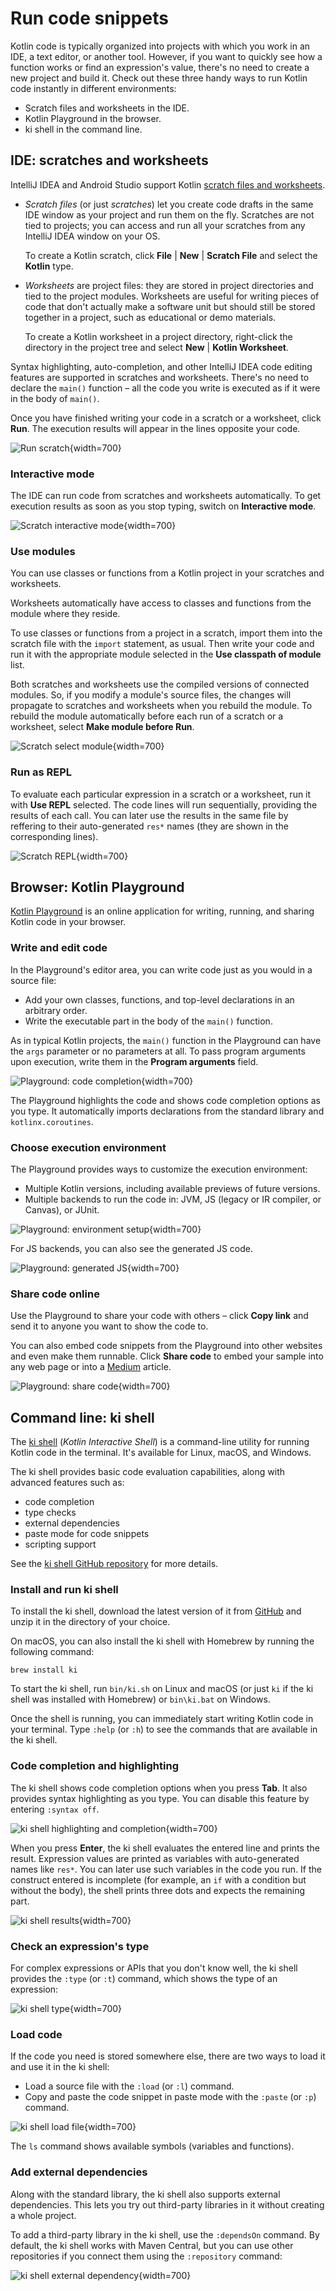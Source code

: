 # Run code snippets

Kotlin code is typically organized into projects with which you work in an IDE, a text editor, or another tool. However,
if you want to quickly see how a function works or find an expression's value, there's no need to create a new project
and build it. Check out these three handy ways to run Kotlin code instantly in different environments:

* Scratch files and worksheets in the IDE.
* Kotlin Playground in the browser.
* ki shell in the command line.

## IDE: scratches and worksheets

IntelliJ IDEA and Android Studio support Kotlin [scratch files and worksheets](https://www.jetbrains.com/help/idea/kotlin-repl.html#efb8fb32).

* _Scratch files_ (or just _scratches_) let you create code drafts in the same IDE window as your project and run them on the fly.
  Scratches are not tied to projects; you can access and run all your scratches from any IntelliJ IDEA window on your OS.

  To create a Kotlin scratch, click **File** | **New** | **Scratch File** and select the **Kotlin** type.

* _Worksheets_ are project files: they are stored in project directories and tied to the project modules.
  Worksheets are useful for writing pieces of code that don't actually make a software unit but should still be stored together
  in a project, such as educational or demo materials.

  To create a Kotlin worksheet in a project directory, right-click the directory in the project tree and select
  **New** | **Kotlin Worksheet**.

Syntax highlighting, auto-completion, and other
IntelliJ IDEA code editing features are supported in scratches and worksheets. There's no need to declare the `main()` function 
– all the code you write is executed as if it were in the body of `main()`.

Once you have finished writing your code in a scratch or a worksheet, click **Run**.
The execution results will appear in the lines opposite your code.

![Run scratch](scratch-run.png){width=700}

### Interactive mode

The IDE can run code from scratches and worksheets automatically. To get execution results as soon as you stop
typing, switch on **Interactive mode**.

![Scratch interactive mode](scratch-interactive.png){width=700}

### Use modules

You can use classes or functions from a Kotlin project in your scratches and worksheets.

Worksheets automatically have access to classes and functions from the module where they reside.

To use classes or functions from a project in a scratch, import them into the scratch file with the
`import` statement, as usual. Then write your code and run it with the appropriate module selected in the **Use classpath of module** list.

Both scratches and worksheets use the compiled versions of connected modules. So, if you modify a module's source files,
the changes will propagate to scratches and worksheets when you rebuild the module.
To rebuild the module automatically before each run of a scratch or a worksheet, select **Make module before Run**.

![Scratch select module](scratch-select-module.png){width=700}

### Run as REPL 

To evaluate each particular expression in a scratch or a worksheet, run it with **Use REPL** selected. The code lines
will run sequentially, providing the results of each call.
You can later use the results in the same file by reffering to their auto-generated `res*` names (they are shown in the corresponding lines).

![Scratch REPL](scratch-repl.png){width=700}

## Browser: Kotlin Playground

[Kotlin Playground](https://play.kotlinlang.org/) is an online application for writing, running, and sharing
Kotlin code in your browser.

### Write and edit code

In the Playground's editor area, you can write code just as you would in a source file:
* Add your own classes, functions, and top-level declarations in an arbitrary order.
* Write the executable part in the body of the `main()` function.

As in typical Kotlin projects, the `main()` function in the Playground can have the `args` parameter or no parameters at all.
To pass program arguments upon execution, write them in the **Program arguments** field.

![Playground: code completion](playground-completion.png){width=700}

The Playground highlights the code and shows code completion options as you type. It automatically imports declarations
from the standard library and `kotlinx.coroutines`.

### Choose execution environment

The Playground provides ways to customize the execution environment:
* Multiple Kotlin versions, including available previews of future versions.
* Multiple backends to run the code in: JVM, JS (legacy or IR compiler, or Canvas), or JUnit.

![Playground: environment setup](playground-env-setup.png){width=700}

For JS backends, you can also see the generated JS code.

![Playground: generated JS](playground-generated-js.png){width=700}

### Share code online 

Use the Playground to share your code with others – click **Copy link** and send it to anyone you want to show the code to.

You can also embed code snippets from the Playground into other websites and even make them runnable. Click **Share code** to
embed your sample into any web page or into a [Medium](https://medium.com/) article.

![Playground: share code](playground-share.png){width=700}

## Command line: ki shell

The [ki shell](https://github.com/Kotlin/kotlin-interactive-shell) (_Kotlin Interactive Shell_) is a command-line
utility for running Kotlin code in the terminal. It's available for Linux, macOS, and Windows.

The ki shell provides basic code evaluation capabilities, along with advanced features such as:
* code completion
* type checks
* external dependencies
* paste mode for code snippets
* scripting support

See the [ki shell GitHub repository](https://github.com/Kotlin/kotlin-interactive-shell) for more details.

### Install and run ki shell

To install the ki shell, download the latest version of it from [GitHub](https://github.com/Kotlin/kotlin-interactive-shell) and
unzip it in the directory of your choice.

On macOS, you can also install the ki shell with Homebrew by running the following command:

```shell
brew install ki
```

To start the ki shell, run `bin/ki.sh` on Linux and macOS (or just `ki` if the ki shell was installed with Homebrew) or
`bin\ki.bat` on Windows.

Once the shell is running, you can immediately start writing Kotlin code in your terminal. Type `:help` (or `:h`) to see
the commands that are available in the ki shell.

### Code completion and highlighting

The ki shell shows code completion options when you press **Tab**. It also provides syntax highlighting as you type. 
You can disable this feature by entering `:syntax off`.

![ki shell highlighting and completion](ki-shell-highlight-completion.png){width=700}

When you press **Enter**, the ki shell evaluates the entered line and prints the result. Expression values are
printed as variables with auto-generated names like `res*`. You can later use such variables in the code you run.
If the construct entered is incomplete (for example, an `if` with a condition but without the body), the shell prints
three dots and expects the remaining part.

![ki shell results](ki-shell-results.png){width=700}

### Check an expression's type

For complex expressions or APIs that you don't know well, the ki shell provides the `:type` (or `:t`) command, which shows
the type of an expression:

![ki shell type](ki-shell-type.png){width=700}

### Load code

If the code you need is stored somewhere else, there are two ways to load it and use it in the ki shell:
* Load a source file with the `:load` (or `:l`) command.
* Copy and paste the code snippet in paste mode with the `:paste` (or `:p`) command.

![ki shell load file](ki-shell-load.png){width=700}

The `ls` command shows available symbols (variables and functions).

### Add external dependencies

Along with the standard library, the ki shell also supports external dependencies.
This lets you try out third-party libraries in it without creating a whole project.

To add a third-party library in the ki shell, use the `:dependsOn` command. By default, the ki shell works with Maven Central,
but you can use other repositories if you connect them using the `:repository` command:

![ki shell external dependency](ki-shell-dependency.png){width=700}

